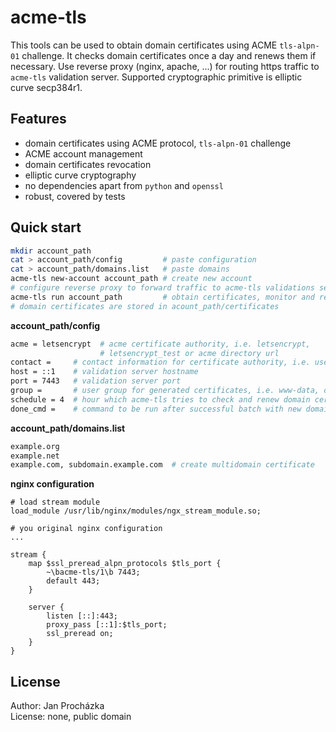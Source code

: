 # acme-tls

This tools can be used to obtain domain certificates using ACME `tls-alpn-01` challenge.
It checks domain certificates once a day and renews them if necessary.
Use reverse proxy (nginx, apache, ...) for routing https traffic to `acme-tls`
validation server. Supported cryptographic primitive is elliptic curve secp384r1.

## Features
 * domain certificates using ACME protocol, `tls-alpn-01` challenge
 * ACME account management
 * domain certificates revocation
 * elliptic curve cryptography
 * no dependencies apart from `python` and `openssl`
 * robust, covered by tests

## Quick start
```bash
mkdir account_path
cat > account_path/config         # paste configuration
cat > account_path/domains.list   # paste domains
acme-tls new-account account_path # create new account
# configure reverse proxy to forward traffic to acme-tls validations server
acme-tls run account_path         # obtain certificates, monitor and renew if necessary
# domain certificates are stored in acount_path/certificates
```

**account_path/config**
```bash
acme = letsencrypt  # acme certificate authority, i.e. letsencrypt,
                    # letsencrypt_test or acme directory url
contact =     # contact information for certificate authority, i.e. user@example.org, optional
host = ::1    # validation server hostname
port = 7443   # validation server port
group =       # user group for generated certificates, i.e. www-data, optional
schedule = 4  # hour which acme-tls tries to check and renew domain certificates, optional
done_cmd =    # command to be run after successful batch with new domain certificates, optional
```

**account_path/domains.list**
```bash
example.org
example.net
example.com, subdomain.example.com  # create multidomain certificate
```

**nginx configuration**
```nginx
# load stream module
load_module /usr/lib/nginx/modules/ngx_stream_module.so;

# you original nginx configuration
...

stream {
    map $ssl_preread_alpn_protocols $tls_port {
        ~\bacme-tls/1\b 7443;
        default 443;
    }

    server {
        listen [::]:443;
        proxy_pass [::1]:$tls_port;
        ssl_preread on;
    }
}
```

## License

Author: Jan Procházka \
License: none, public domain
